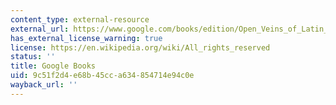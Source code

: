 ```yaml
---
content_type: external-resource
external_url: https://www.google.com/books/edition/Open_Veins_of_Latin_America/y99WCgAAQBAJ?hl=en&gbpv=1
has_external_license_warning: true
license: https://en.wikipedia.org/wiki/All_rights_reserved
status: ''
title: Google Books
uid: 9c51f2d4-e68b-45cc-a634-854714e94c0e
wayback_url: ''
---
```

